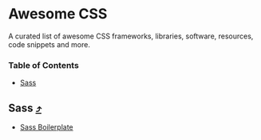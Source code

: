 # Awesome CSS
A curated list of awesome CSS frameworks, libraries, software, resources, code snippets and more.

### Table of Contents
- [Sass](#sass)

## Sass [⤴](#awesome-css)
- [Sass Boilerplate](sass/README.md/#sass-boilerplate)